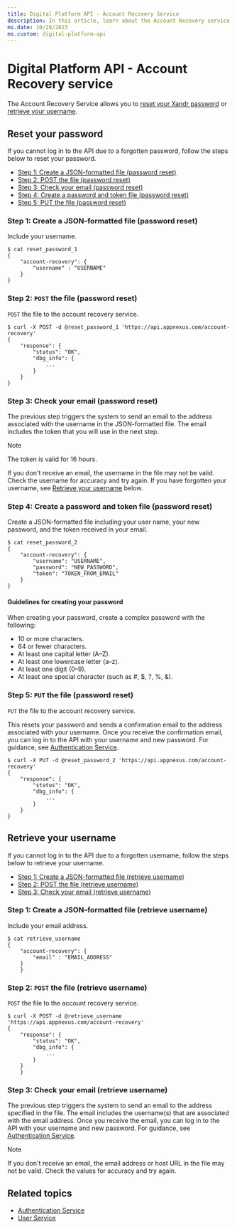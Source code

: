 ```yaml
---
title: Digital Platform API - Account Recovery Service
description: In this article, learn about the Account Recovery service and step-by-step instructions on how to reset your acoount password or retrieve your username.
ms.date: 10/28/2023
ms.custom: digital-platform-api
---
```


# Digital Platform API - Account Recovery service

The Account Recovery Service allows you to [reset your Xandr password](#reset-your-password) or [retrieve your username](#retrieve-your-username).

## Reset your password

If you cannot log in to the API due to a forgotten password, follow the steps below to reset your password.

- [Step 1: Create a JSON-formatted file (password reset)](#step-1-create-a-json-formatted-file-password-reset)
- [Step 2: POST the file (password reset)](#step-2-post-the-file-password-reset)
- [Step 3: Check your email (password reset)](#step-3-check-your-email-password-reset)
- [Step 4: Create a password and token file (password reset)](#step-4-create-a-password-and-token-file-password-reset)
- [Step 5: PUT the file (password reset)](#step-5-put-the-file-password-reset)

### Step 1: Create a JSON-formatted file (password reset)

Include your username.

```
$ cat reset_password_1
{
    "account-recovery": {
        "username" : "USERNAME"
    }
}
```

### Step 2: `POST` the file (password reset)

`POST` the file to the account recovery service.

```
$ curl -X POST -d @reset_password_1 'https://api.appnexus.com/account-recovery'
{
    "response": {
        "status": "OK",
        "dbg_info": {
            ...
        }
    }
}
```

### Step 3: Check your email (password reset)

The previous step triggers the system to send an email to the address associated with the username in the JSON-formatted file. The email includes the token that you will use in the next step.

> [!NOTE]
> The token is valid for 16 hours.
>
> If you don't receive an email, the username in the file may not be valid. Check the username for accuracy and try again. If you have forgotten your username, see [Retrieve your username](#retrieve-your-username) below.

### Step 4: Create a password and token file (password reset)

Create a JSON-formatted file including your user name, your new password, and the token received in your email.

```
$ cat reset_password_2
{
    "account-recovery": {
        "username": "USERNAME",
        "password": "NEW_PASSWORD",
        "token": "TOKEN_FROM_EMAIL"
    }
}
```

#### Guidelines for creating your password

When creating your password, create a complex password with the following:

- 10 or more characters.
- 64 or fewer characters.
- At least one capital letter (A–Z).
- At least one lowercase letter (a–z).
- At least one digit (0–9).
- At least one special character (such as \#, $, ?, %, &).

### Step 5: `PUT` the file (password reset)

`PUT` the file to the account recovery service.

This resets your password and sends a confirmation email to the address associated with your username. Once you receive the confirmation email, you can log in to the API with your username and new password. For guidance, see [Authentication Service](authentication-service.md).

```
$ curl -X PUT -d @reset_password_2 'https://api.appnexus.com/account-recovery'
{
    "response": {
        "status": "OK",
        "dbg_info": {
            ...
        }
    }
}
```

## Retrieve your username

If you cannot log in to the API due to a forgotten username, follow the steps below to retrieve your username.

- [Step 1: Create a JSON-formatted file (retrieve username)](#step-1-create-a-json-formatted-file-retrieve-username)
- [Step 2: POST the file (retrieve username)](#step-2-post-the-file-retrieve-username)
- [Step 3: Check your email (retrieve username)](#step-3-check-your-email-retrieve-username)

### Step 1: Create a JSON-formatted file (retrieve username)

Include your email address.

```
$ cat retrieve_username
{
    "account-recovery": {
        "email" : "EMAIL_ADDRESS"
    }
    }
```

### Step 2: `POST` the file (retrieve username)

`POST` the file to the account recovery service.

```
$ curl -X POST -d @retrieve_username 'https://api.appnexus.com/account-recovery'
{
    "response": {
        "status": "OK",
        "dbg_info": {
            ... 
        }
    }
    }
```

### Step 3: Check your email (retrieve username)

The previous step triggers the system to send an email to the address specified in the file. The email includes the username(s) that are associated with the email address. Once you receive the email, you can log in to the API with your username and new password. For guidance, see [Authentication Service](authentication-service.md).

> [!NOTE]
> If you don't receive an email, the email address or host URL in the file may not be valid. Check the values for accuracy and try again.

## Related topics

- [Authentication Service](authentication-service.md)
- [User Service](user-service.md)
